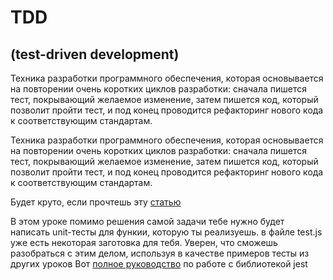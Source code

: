 <h1>TDD</h1> 
<h2>(test-driven development)</h2>

<p>Техника разработки программного обеспечения, которая основывается на повторении очень коротких циклов разработки: сначала пишется тест, покрывающий желаемое изменение, затем пишется код, который позволит пройти тест, и под конец проводится рефакторинг нового кода к соответствующим стандартам.</p>

<p>Техника разработки программного обеспечения, которая основывается на повторении очень коротких циклов разработки: сначала пишется тест, покрывающий желаемое изменение, затем пишется код, который позволит пройти тест, и под конец проводится рефакторинг нового кода к соответствующим стандартам.</p>

<p>Будет круто, если прочтешь эту <a href="https://habr.com/ru/companies/ruvds/articles/450316/">статью</a></p>

<p>В этом уроке помимо решения самой задачи тебе нужно будет написать unit-тесты для функии, которую ты реализуешь.
в файле test.js уже есть некоторая заготовка для тебя. Уверен, что сможешь разобраться с этим делом, используя в качестве примеров тесты из других уроков
Вот <a href="https://jestjs.io/ru/docs/getting-started">полное руководство</a> по работе с библиотекой jest
</p>
